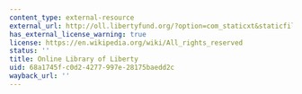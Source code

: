 ```yaml
---
content_type: external-resource
external_url: http://oll.libertyfund.org/?option=com_staticxt&staticfile=show.php%3Ftitle=638&chapter=71081&layout=html&Itemid=27
has_external_license_warning: true
license: https://en.wikipedia.org/wiki/All_rights_reserved
status: ''
title: Online Library of Liberty
uid: 68a1745f-c0d2-4277-997e-28175baedd2c
wayback_url: ''
---
```

